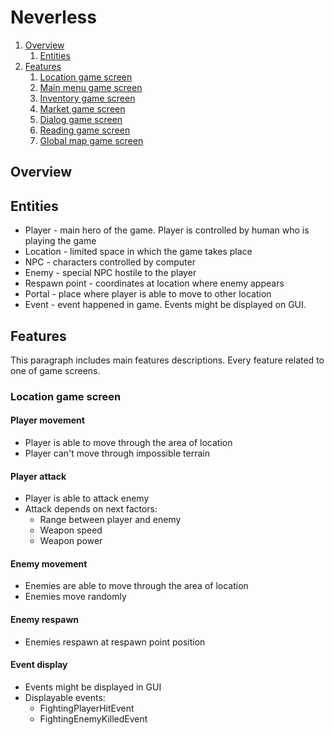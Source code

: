 # Neverless

1. [Overview](#overview)
   1. [Entities](#entities)
2. [Features](#features)
   1. [Location game screen](#location-game-screen)
   2. [Main menu game screen](#main-menu-game-screen)
   3. [Inventory game screen](#inventory-game-screen)
   4. [Market game screen](#market-game-screen)
   5. [Dialog game screen](#market-game-screen)
   6. [Reading game screen](#market-game-screen)
   7. [Global map game screen](#global-map-game-screen)
   
## Overview

## Entities
* Player - main hero of the game. Player is controlled by human who is playing the game
* Location - limited space in which the game takes place
* NPC - characters controlled by computer
* Enemy - special NPC hostile to the player
* Respawn point - coordinates at location where enemy appears
* Portal - place where player is able to move to other location
* Event - event happened in game. Events might be displayed on GUI.

## Features

This paragraph includes main features descriptions. Every feature related to one of game screens.

### Location game screen

#### Player movement
* Player is able to move through the area of location
* Player can't move through impossible terrain

#### Player attack
* Player is able to attack enemy
* Attack depends on next factors:
  * Range between player and enemy
  * Weapon speed
  * Weapon power   

#### Enemy movement
* Enemies are able to move through the area of location
* Enemies move randomly

#### Enemy respawn
* Enemies respawn at respawn point position

#### Event display
* Events might be displayed in GUI
* Displayable events:
  * FightingPlayerHitEvent
  * FightingEnemyKilledEvent